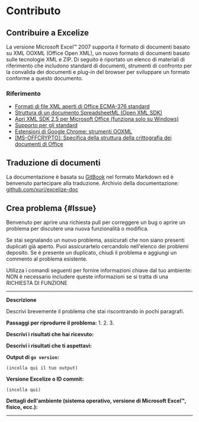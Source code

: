 # Contributo

## Contribuire a Excelize

La versione Microsoft Excel&trade; 2007 supporta il formato di documenti basato su XML OOXML (Office Open XML), un nuovo formato di documenti basato sulle tecnologie XML e ZIP. Di seguito è riportato un elenco di materiali di riferimento che includono standard di documenti, strumenti di confronto per la convalida dei documenti e plug-in del browser per sviluppare un formato conforme a questo documento.

### Riferimento

* [Formati di file XML aperti di Office ECMA-376 standard](https://www.ecma-international.org/publications-and-standards/standards/ecma-376/)
* [Struttura di un documento SpreadsheetML (Open XML SDK)](https://learn.microsoft.com/en-us/office/open-xml/spreadsheet/structure-of-a-spreadsheetml-document)
* [Apri XML SDK 2.5 per Microsoft Office (funziona solo su Windows)](https://github.com/OfficeDev/Open-XML-SDK/releases/tag/v2.5)
* [Supporto per gli standard](https://learn.microsoft.com/en-us/openspecs/standards_support/ms-stdsuplp/17a32be7-10b3-4025-bea4-133a66b4c689)
* [Estensioni di Google Chrome: strumenti OOXML](https://chrome.google.com/webstore/detail/ooxml-tools/bjmmjfdegplhkefakjkccocjanekbapn)
* [[MS-OFFCRYPTO]: Specifica della struttura della crittografia dei documenti di Office](https://learn.microsoft.com/en-us/openspecs/office_file_formats/ms-offcrypto/3c34d72a-1a61-4b52-a893-196f9157f083)

## Traduzione di documenti

La documentazione è basata su [GitBook](https://github.com/GitbookIO/gitbook) nel formato Markdown ed è benvenuto partecipare alla traduzione. Archivio della documentazione: [github.com/xuri/excelize-doc](https://github.com/xuri/excelize-doc)

## Crea problema {#Issue}

Benvenuto per aprire una richiesta pull per correggere un bug o aprire un problema per discutere una nuova funzionalità o modifica.

Se stai segnalando un nuovo problema, assicurati che non siano presenti
duplicati già aperto. Puoi assicurartelo cercandolo nell'elenco dei problemi
deposito. Se è presente un duplicato, chiudi il problema e aggiungi un commento
al problema esistente.

Utilizza i comandi seguenti per fornire informazioni chiave dal tuo ambiente:
NON è necessario includere queste informazioni se si tratta di una RICHIESTA DI FUNZIONE

---

**Descrizione**

Descrivi brevemente il problema che stai riscontrando in pochi paragrafi.

**Passaggi per riprodurre il problema:**
1.
2.
3.

**Descrivi i risultati che hai ricevuto:**

**Descrivi i risultati che ti aspettavi:**

**Output di `go version`:**

```text
(incolla qui il tuo output)
```

**Versione Excelize o ID commit:**

```text
(incolla qui)
```

**Dettagli dell'ambiente (sistema operativo, versione di Microsoft Excel&trade;, fisico, ecc.):**

---

